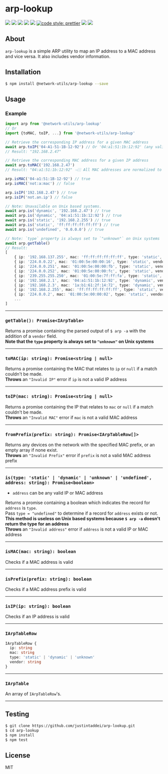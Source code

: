 # arp-lookup

![](https://img.shields.io/travis/justintaddei/arp-lookup.svg?style=flat)
![](https://img.shields.io/github/issues-raw/justintaddei/arp-lookup.svg?style=flat)
![](https://img.shields.io/npm/v/@network-utils/arp-lookup.svg?style=flat)
![](https://img.shields.io/npm/dt/@network-utils/arp-lookup.svg?style=flat)
![](https://img.shields.io/npm/l/@network-utils/arp-lookup.svg?style=flat)
[![code style: prettier](https://img.shields.io/badge/code_style-prettier-ff69b4.svg?style=flat)](https://github.com/prettier/prettier)
![](https://img.shields.io/github/languages/top/justintaddei/arp-lookup.svg?colorB=blue&style=flat)
![](https://img.shields.io/badge/status-awesome-red.svg?style=flat)

## About

`arp-lookup` is a simple ARP utility to map an IP address to a MAC address and vice versa. It also includes vendor information.

## Installation

```bash
$ npm install @network-utils/arp-lookup --save
```

## Usage

### Example

```typescript
import arp from '@network-utils/arp-lookup'
// Or
import {toMAC, toIP, ...} from '@network-utils/arp-lookup'

// Retrieve the corresponding IP address for a given MAC address
await arp.toIP('04-A1-51-1B-12-92') // Or '04:a1:51:1b:12:92' (any valid MAC format)
// Result: "192.168.2.47"

// Retrieve the corresponding MAC address for a given IP address
await arp.toMAC('192.168.2.47')
// Result: "04:a1:51:1b:12:92" 👈🏼 All MAC addresses are normalized to this format

arp.isMAC('04-a1:51:1B-12-92') // true
arp.isMAC('not:a:mac') // false

arp.isIP('192.168.2.47') // true
arp.isIP('not.an.ip') // false

// Note: Unavailable on Unix based systems.
await arp.is('dynamic', '192.168.2.47') // true
await arp.is('dynamic', '04:a1:51:1b:12:92') // true
await arp.is('static', '192.168.2.255') // true
await arp.is('static', 'ff:ff:ff:ff:ff:ff') // true
await arp.is('undefined', '0.0.0.0') // true

// Note: `type` property is always set to `"unknown"` on Unix systems
await arp.getTable()
// Result:
[
    { ip: '192.168.137.255', mac: 'ff:ff:ff:ff:ff:ff', type: 'static', vendor: '' },
    { ip: '224.0.0.22', mac: '01:00:5e:00:00:16', type: 'static', vendor: '' },
    { ip: '224.0.0.251', mac: '01:00:5e:00:00:fb', type: 'static', vendor: '' },
    { ip: '224.0.0.252', mac: '01:00:5e:00:00:fc', type: 'static', vendor: '' },
    { ip: '239.255.255.250', mac: '01:00:5e:7f:ff:fa', type: 'static', vendor: '' },
    { ip: '192.168.2.1', mac: '04:a1:51:1b:12:92', type: 'dynamic', vendor: 'Netgear' },
    { ip: '192.168.2.3', mac: '1a:b1:61:2f:14:72', type: 'dynamic', vendor: '' },
    { ip: '192.168.2.255', mac: 'ff:ff:ff:ff:ff:ff', type: 'static', vendor: '' },
    { ip: '224.0.0.2', mac: '01:00:5e:00:00:02', type: 'static', vendor: '' },
    ...
]
```

---

### `getTable(): Promise<IArpTable>`

Returns a promise containing the parsed output of `$ arp -a` with the addition of a `vendor` field.  
**Note that the `type` property is always set to `"unknown"` on Unix systems**

---

### `toMAC(ip: string): Promise<string | null>`

Returns a promise containing the MAC that relates to `ip` or `null` if a match couldn't be made.  
**Throws** an `"Invalid IP"` error if `ip` is not a valid IP address

---

### `toIP(mac: string): Promise<string | null>`

Returns a promise containing the IP that relates to `mac` or `null` if a match couldn't be made.  
**Throws** an `"Invalid MAC"` error if `mac` is not a valid MAC address

---

### `fromPrefix(prefix: string): Promise<IArpTableRow[]>`

Returns any devices on the network with the specified MAC prefix, or an empty array if none exist.  
**Throws** an `"Invalid Prefix"` error if `prefix` is not a valid MAC address prefix


---

### `is(type: 'static' | 'dynamic' | 'unknown' | 'undefined', address: string): Promise<boolean>`

- `address` can be any valid IP or MAC address

Returns a promise containing a boolean which indicates the record for `address` is `type`.  
Pass `type = "undefined"` to determine if a record for `address` exists or not.  
**This method is useless on Unix based systems because `$ arp -a` doesn't return the type for an address**  
**Throws** an `"Invalid address"` error if `address` is not a valid IP or MAC address

---

### `isMAC(mac: string): boolean`

Checks if a MAC address is valid

---

### `isPrefix(prefix: string): boolean`

Checks if a MAC address prefix is valid

---

### `isIP(ip: string): boolean`

Checks if an IP address is valid

---

### `IArpTableRow`

```typescript
IArpTableRow {
  ip: string
  mac: string
  type: 'static' | 'dynamic' | 'unknown'
  vendor: string
}
```

---

### `IArpTable`

An array of `IArpTableRow`'s.

---

## Testing

```bash
$ git clone https://github.com/justintaddei/arp-lookup.git
$ cd arp-lookup
$ npm install
$ npm test
```

## License

MIT
